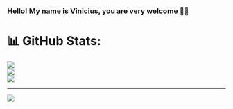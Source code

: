 ### Hello! My name is Vinicius, you are very welcome 👋🏻

# 📊 GitHub Stats:
![](https://github-readme-stats.vercel.app/api?username=viniciusvalledev&theme=dark&hide_border=false&include_all_commits=true&count_private=false)<br/>
![](https://nirzak-streak-stats.vercel.app/?user=viniciusvalledev&theme=dark&hide_border=false)<br/>
![](https://github-readme-stats.vercel.app/api/top-langs/?username=viniciusvalledev&theme=dark&hide_border=false&include_all_commits=true&count_private=false&layout=compact)

---
[![](https://visitcount.itsvg.in/api?id=viniciusvalledev&icon=0&color=0)](https://visitcount.itsvg.in)

<!-- Proudly created with GPRM ( https://gprm.itsvg.in ) -->
